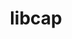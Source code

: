 ---
title: "libcap"
layout: cache
category: package
meta: {"versions": ["2.25"], "compilers": ["gcc@10.3.0", "gcc@7.3.1", "gcc@7.5.0", "gcc@8.1.0", "gcc@8.3.1", "gcc@8.4.1", "gcc@9.3.0"]}
spec_files: 
 - spec-0.json
 - spec-1.json
 - spec-2.json
 - spec-3.json
 - spec-4.json
 - spec-5.json
 - spec-6.json
 - spec-7.json
 - spec-8.json
 - spec-9.json
 - spec-10.json
 - spec-11.json
 - spec-12.json
 - spec-13.json
 - spec-14.json
spec_names:
 - 'libcap@2.25%gcc@8.1.0 patches=3db844d arch=linux-rhel7-ppc64le'
 - 'libcap@2.25%gcc@9.3.0 patches=3db844d arch=linux-ubuntu20.04-ppc64le'
 - 'libcap@2.25%gcc@7.5.0 patches=3db844d arch=linux-ubuntu18.04-x86_64'
 - 'libcap@2.25%gcc@7.5.0 patches=3db844d arch=linux-ubuntu18.04-ppc64le'
 - 'libcap@2.25%gcc@9.3.0 patches=3db844d arch=linux-ubuntu20.04-x86_64'
 - 'libcap@2.25%gcc@9.3.0 patches=3db844d arch=linux-rhel7-ppc64le'
 - 'libcap@2.25%gcc@8.1.0 patches=3db844d arch=linux-rhel7-x86_64'
 - 'libcap@2.25%gcc@8.3.1 patches=3db844d arch=linux-rhel8-ppc64le'
 - 'libcap@2.25%gcc@8.3.1 patches=3db844d arch=linux-rhel8-x86_64'
 - 'libcap@2.25%gcc@9.3.0 patches=3db844d arch=linux-rhel7-x86_64'
 - 'libcap@2.25%gcc@10.3.0 patches=3db844d arch=linux-ubuntu21.04-x86_64'
 - 'libcap@2.25%gcc@10.3.0 patches=3db844d arch=linux-ubuntu21.04-ppc64le'
 - 'libcap@2.25%gcc@7.3.1 patches=3db844d arch=linux-amzn2-x86_64'
 - 'libcap@2.25%gcc@8.4.1 patches=3db844d arch=linux-rhel8-ppc64le'
 - 'libcap@2.25%gcc@8.4.1 patches=3db844d arch=linux-rhel8-x86_64'
---